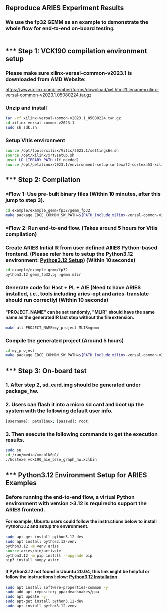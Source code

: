 ##  Reproduce ARIES Experiment Results
### We use the fp32 GEMM as an example to demonstrate the whole flow for end-to-end on-board testing. <br><br>

## *** Step 1: VCK190 compilation environment setup

### Please make sure xilinx-versal-common-v2023.1 is downloaded from AMD Website:<br/>
https://www.xilinx.com/member/forms/download/xef.html?filename=xilinx-versal-common-v2023.1_05080224.tar.gz
### Unzip and install
```sh 
tar -xf xilinx-versal-common-v2023.1_05080224.tar.gz
cd xilinx-versal-common-v2023.1
sudo sh sdk.sh
```

### Setup Vitis environment
```sh 
source /opt/tools/xilinx/Vitis/2023.1/settings64.sh
source /opt/xilinx/xrt/setup.sh
unset LD_LIBRARY_PATH (If needed)
source /opt/petalinux/2023.1/environment-setup-cortexa72-cortexa53-xilinx-linux
```


## ***  Step 2: Compilation
### *Flow 1: Use pre-built binary files (Within 10 minutes, after this jump to step 3). 
```sh
cd example/example_gemm/fp32/gemm_fp32
make package EDGE_COMMON_SW_PATH=${PATH_Include_xilinx-versal-common-v2023.1}
```

### *Flow 2: Run end-to-end flow. (Takes around 5 hours for Vitis compilation)
### Create ARIES Initial IR from user defined ARIES Python-based frontend. (Please refer here to setup the Python3.12 environment: [Python3.12 Setup](#python312-environment-setup-for-aries-examples)) (Within 10 seconds)
```sh
cd example/example_gemm/fp32
python3.12 gemm_fp32.py >gemm.mlir
```

### Generate code for Host + PL + AIE (Need to have ARIES installed, i.e.,  tools including aries-opt and aries-translate should run correctly) (Within 10 seconds)
#### "PROJECT_NAME" can be set randomly, "MLIR" should have the same name as the generated IR last step without the file extension.
```sh
make all PROJECT_NAME=my_project MLIR=gemm
```

### Compile the generated project (Around 5 hours)
```sh
cd my_project
make package EDGE_COMMON_SW_PATH=${PATH_Include_xilinx-versal-common-v2023.1}
```

## *** Step 3: On-board test

### 1. After step 2, sd_card.img should be generated under package_hw.

### 2. Users can flash it into a micro sd card and boot up the system with the following default user info. 
```sh
[Username]: petalinux; [passwd]: root.
```

### 3. Then execute the following commands to get the execution results. 
```sh
sudo su
cd /run/media/mmcblk0p1/
./hostexe vck190_aie_base_graph_hw.xclbin
```

## *** Python3.12 Environment Setup for ARIES Examples
### Before running the end-to-end flow, a virtual Python environment with version >3.12 is required to support the ARIES frontend. 

#### For example, Ubuntu users could follow the instructions below to install Python3.12 and setup the environment.
```sh
sudo apt-get install python3.12-dev
sudo apt install python3.12-venv
python3.12 -m venv aries
source aries/bin/activate
python3.12 -m pip install --upgrade pip
pip3 install numpy astor
```

#### If Python3.12 not found in Ubuntu 20.04, this link might be helpful or follow the instructions below: **[Python3.12 Installation](https://wiki.crowncloud.net/?How_to_Install_Python_3_12_on_Ubuntu_20_04)**<br>
```sh
sudo apt install software-properties-common -y
sudo add-apt-repository ppa:deadsnakes/ppa
sudo apt update -y
sudo apt-get install python3.12-dev
sudo apt install python3.12-venv
```